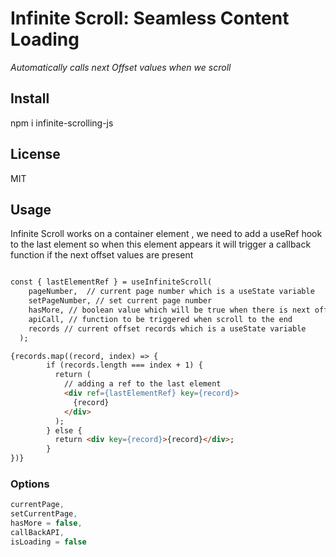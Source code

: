 # Infinite Scroll: Seamless Content Loading

_Automatically calls next Offset values when we scroll_


## Install
npm i infinite-scrolling-js


## License

MIT

## Usage

Infinite Scroll works on a container element , we need to add a useRef hook to the last element so when this element appears it will trigger a callback function if the next offset values are present

``` HTML

const { lastElementRef } = useInfiniteScroll(
    pageNumber,  // current page number which is a useState variable
    setPageNumber, // set current page number 
    hasMore, // boolean value which will be true when there is next offset available
    apiCall, // function to be triggered when scroll to the end 
    records // current offset records which is a useState variable 
  );

{records.map((record, index) => {
        if (records.length === index + 1) {
          return (
            // adding a ref to the last element
            <div ref={lastElementRef} key={record}>  
              {record}
            </div>
          );
        } else {
          return <div key={record}>{record}</div>;
        }
})}

```

### Options

``` js
currentPage,
setCurrentPage,
hasMore = false,
callBackAPI,
isLoading = false

```
